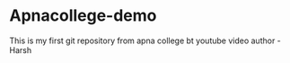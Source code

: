 # Apnacollege-demo
This is my first git repository from apna college bt youtube video 
author - Harsh

